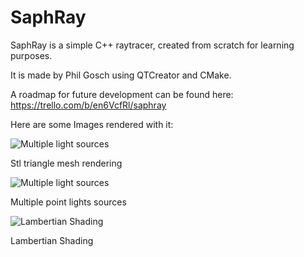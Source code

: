 # SaphRay
SaphRay is a simple C++ raytracer, created from scratch for learning purposes. 

It is made by Phil Gosch using QTCreator and CMake.

A roadmap for future development can be found here: https://trello.com/b/en6VcfRl/saphray

Here are some Images rendered with it:

![Multiple light sources](https://pbs.twimg.com/media/CJ0LFfjVEAAoD9d.jpg)

Stl triangle mesh rendering

![Multiple light sources](https://pbs.twimg.com/media/CIvg2dBWoAA_vJE.jpg)

Multiple point lights sources

![Lambertian Shading](https://pbs.twimg.com/media/CImGVLtWgAAhU7U.jpg)

Lambertian Shading
